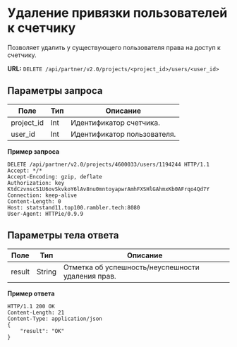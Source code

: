 # Удаление привязки пользователей к счетчику

Позволяет удалить у существующего пользователя права на доступ к счетчику.

**URL:** `DELETE /api/partner/v2.0/projects/<project_id>/users/<user_id>`

## Параметры запроса <a href="#19" id="19"></a>

| **Поле**    | **Тип** | **Описание**                |
| ----------- | ------- | --------------------------- |
| project\_id | Int     | Идентификатор счетчика.     |
| user\_id    | Int     | Идентификатор пользователя. |

**Пример запроса**

```
DELETE /api/partner/v2.0/projects/4600033/users/1194244 HTTP/1.1
Accept: */*
Accept-Encoding: gzip, deflate
Authorization: key KtdCzvnscS1U6ovSkvkoY6lAv8nu0mntoyapwrAmhFXSHlGAhmxKb0AFrqo4Qd7Y
Connection: keep-alive
Content-Length: 0
Host: statstand11.top100.rambler.tech:8080
User-Agent: HTTPie/0.9.9
```

## Параметры тела ответа <a href="#20" id="20"></a>

| **Поле** | **Тип** | **Описание**                                      |
| -------- | ------- | ------------------------------------------------- |
| result   | String  | Отметка об успешность/неуспешности удаления прав. |

**Пример ответа**

```
HTTP/1.1 200 OK
Content-Length: 21
Content-Type: application/json
{
    "result": "OK"
}
```
